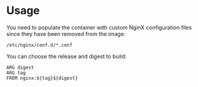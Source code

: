 # Usage

You need to populate the container with custom NginX configuration files since they have been removed from the image:
```
/etc/nginx/conf.d/*.conf
```
You can choose the release and digest to build:
```
ARG digest
ARG tag
FROM nginx:${tag}${digest}
```
